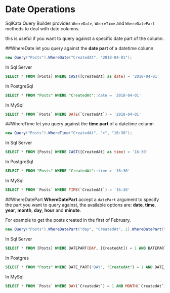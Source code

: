 Date Operations
=================

SqlKata Query Builder provides `WhereDate`, `WhereTime` and `WhereDatePart` methods to deal with date columns.

this is useful if you want to query against a specific date part of the column.

##WhereDate
let you query against the **date part** of a datetime column

```cs
new Query("Posts").WhereDate("CreatedAt", "2018-04-01");
```

In Sql Server
```sql
SELECT * FROM [Posts] WHERE CAST([CreatedAt] as date) = '2018-04-01'
```

In PostgreSql

```sql
SELECT * FROM "Posts" WHERE "CreatedAt"::date = '2018-04-01'
```

In MySql

```sql
SELECT * FROM `Posts` WHERE DATE(`CreatedAt`) = '2018-04-01'
```

##WhereTime
let you query against the **time part** of a datetime column

```cs
new Query("Posts").WhereTime("CreatedAt", ">", "16:30");
```

In Sql Server
```sql
SELECT * FROM [Posts] WHERE CAST([CreatedAt] as time) > '16:30'
```

In PostgreSql
```sql
SELECT * FROM "Posts" WHERE "CreatedAt"::time > '16:30'
```

In MySql
```sql
SELECT * FROM `Posts` WHERE TIME(`CreatedAt`) > '16:30'
```

##WhereDatePart
**WhereDatePart** accept a `datePart` argument to specify the part you want to query against, the available options are: **date**, **time**, **year**, **month**, **day**, **hour** and **minute**.

For example to get the posts created in the first of February.

```cs
new Query("Posts").WhereDatePart("day", "CreatedAt", 1).WhereDatePart("month", "CreatedAt", 2);
```

In Sql Server
```sql
SELECT * FROM [Posts] WHERE DATEPART(DAY, [CreatedAt]) = 1 AND DATEPART(MONTH, [CreatedAt]) = 2
```

In Postgres
```sql
SELECT * FROM "Posts" WHERE DATE_PART('DAY', "CreatedAt") = 1 AND DATE_PART('MONTH', "CreatedAt") = 2
```

In MySql
```sql
SELECT * FROM `Posts` WHERE DAY(`CreatedAt`) = 1 AND MONTH(`CreatedAt`) = 2
```
